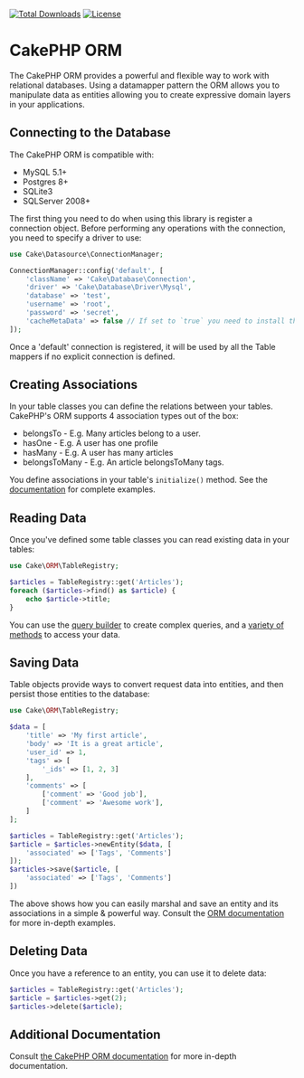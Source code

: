 [![Total Downloads](https://img.shields.io/packagist/dt/cakephp/orm.svg?style=flat-square)](https://packagist.org/packages/cakephp/orm)
[![License](https://img.shields.io/badge/license-MIT-blue.svg?style=flat-square)](LICENSE.txt)

# CakePHP ORM

The CakePHP ORM provides a powerful and flexible way to work with relational
databases. Using a datamapper pattern the ORM allows you to manipulate data as
entities allowing you to create expressive domain layers in your applications.

## Connecting to the Database

The CakePHP ORM is compatible with:

* MySQL 5.1+
* Postgres 8+
* SQLite3
* SQLServer 2008+

The first thing you need to do when using this library is register a connection
object.  Before performing any operations with the connection, you need to
specify a driver to use:

```php
use Cake\Datasource\ConnectionManager;

ConnectionManager::config('default', [
	'className' => 'Cake\Database\Connection',
	'driver' => 'Cake\Database\Driver\Mysql',
	'database' => 'test',
	'username' => 'root',
	'password' => 'secret',
	'cacheMetaData' => false // If set to `true` you need to install the optional "cakephp/cache" package.
]);
```

Once a 'default' connection is registered, it will be used by all the Table
mappers if no explicit connection is defined.

## Creating Associations

In your table classes you can define the relations between your tables. CakePHP's ORM
supports 4 association types out of the box:

* belongsTo - E.g. Many articles belong to a user.
* hasOne - E.g. A user has one profile
* hasMany - E.g. A user has many articles
* belongsToMany - E.g. An article belongsToMany tags.

You define associations in your table's `initialize()` method. See the
[documentation](http://book.cakephp.org/3.0/en/orm/associations.html) for
complete examples.

## Reading Data

Once you've defined some table classes you can read existing data in your tables:

```php
use Cake\ORM\TableRegistry;

$articles = TableRegistry::get('Articles');
foreach ($articles->find() as $article) {
	echo $article->title;
}
```

You can use the [query builder](http://book.cakephp.org/3.0/en/orm/query-builder.html) to create
complex queries, and a [variety of methods](http://book.cakephp.org/3.0/en/orm/retrieving-data-and-resultsets.html)
to access your data.

## Saving Data

Table objects provide ways to convert request data into entities, and then persist
those entities to the database:

```php
use Cake\ORM\TableRegistry;

$data = [
	'title' => 'My first article',
	'body' => 'It is a great article',
	'user_id' => 1,
	'tags' => [
		'_ids' => [1, 2, 3]
	],
	'comments' => [
		['comment' => 'Good job'],
		['comment' => 'Awesome work'],
	]
];

$articles = TableRegistry::get('Articles');
$article = $articles->newEntity($data, [
	'associated' => ['Tags', 'Comments']
]);
$articles->save($article, [
	'associated' => ['Tags', 'Comments']
])
```

The above shows how you can easily marshal and save an entity and its
associations in a simple & powerful way. Consult the [ORM documentation](http://book.cakephp.org/3.0/en/orm/saving-data.html)
for more in-depth examples.

## Deleting Data

Once you have a reference to an entity, you can use it to delete data:

```php
$articles = TableRegistry::get('Articles');
$article = $articles->get(2);
$articles->delete($article);
```

## Additional Documentation

Consult [the CakePHP ORM documentation](http://book.cakephp.org/3.0/en/orm.html)
for more in-depth documentation.
